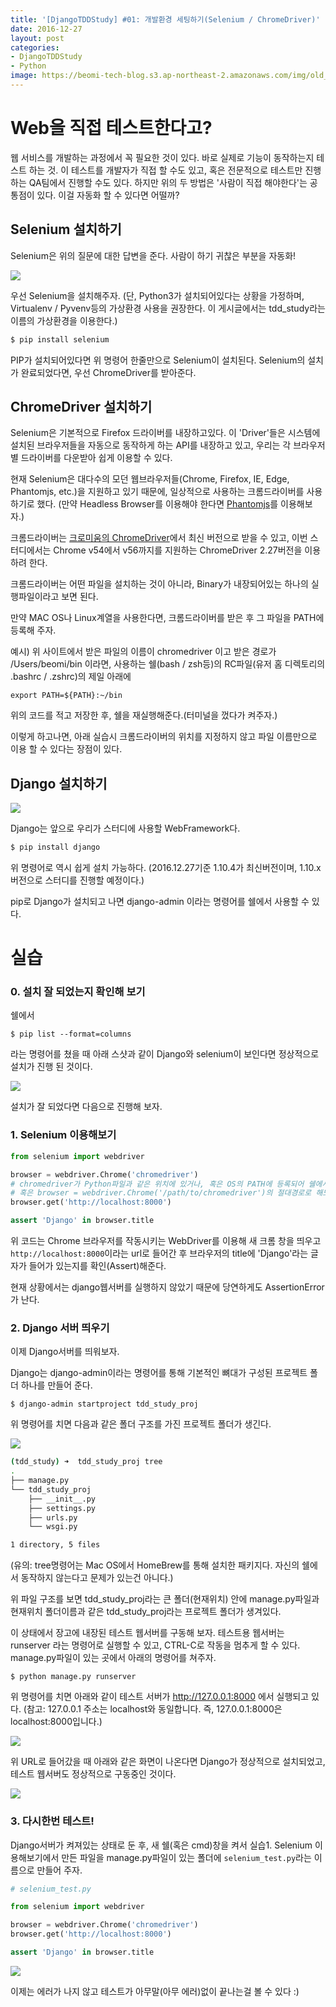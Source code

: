 ```yaml
---
title: '[DjangoTDDStudy] #01: 개발환경 세팅하기(Selenium / ChromeDriver)'
date: 2016-12-27
layout: post
categories:
- DjangoTDDStudy
- Python
image: https://beomi-tech-blog.s3.ap-northeast-2.amazonaws.com/img/old_post/big-logo.png
---
```



# Web을 직접 테스트한다고?

웹 서비스를 개발하는 과정에서 꼭 필요한 것이 있다. 바로 실제로 기능이 동작하는지 테스트 하는 것.
이 테스트를 개발자가 직접 할 수도 있고, 혹은 전문적으로 테스트만 진행하는 QA팀에서 진행할 수도 있다.
하지만 위의 두 방법은 '사람이 직접 해야한다'는 공통점이 있다. 이걸 자동화 할 수 있다면 어떨까?

## Selenium 설치하기

Selenium은 위의 질문에 대한 답변을 준다. 사람이 하기 귀찮은 부분을 자동화!

![]({{site.static_url}}/img/dropbox/2016-12-27%2001.19.12.png)

우선 Selenium을 설치해주자.
(단, Python3가 설치되어있다는 상황을 가정하며, Virtualenv / Pyvenv등의 가상환경 사용을 권장한다. 이 게시글에서는 tdd_study라는 이름의 가상환경을 이용한다.)

```sh
$ pip install selenium
```

PIP가 설치되어있다면 위 명령어 한줄만으로 Selenium이 설치된다.
Selenium의 설치가 완료되었다면, 우선 ChromeDriver를 받아준다.

## ChromeDriver 설치하기

Selenium은 기본적으로 Firefox 드라이버를 내장하고있다. 이 'Driver'들은 시스템에 설치된 브라우저들을 자동으로 동작하게 하는 API를 내장하고 있고, 우리는 각 브라우저별 드라이버를 다운받아 쉽게 이용할 수 있다.

현재 Selenium은 대다수의 모던 웹브라우저들(Chrome, Firefox, IE, Edge, Phantomjs, etc.)을 지원하고 있기 때문에, 일상적으로 사용하는 크롬드라이버를 사용하기로 했다.
(만약 Headless Browser를 이용해야 한다면 [Phantomjs](http://phantomjs.org/)를 이용해보자.)

크롬드라이버는 [크로미움의 ChromeDriver](https://sites.google.com/a/chromium.org/chromedriver/downloads)에서 최신 버전으로 받을 수 있고, 이번 스터디에서는 Chrome v54에서 v56까지를 지원하는 ChromeDriver 2.27버전을 이용하려 한다.

크롬드라이버는 어떤 파일을 설치하는 것이 아니라, Binary가 내장되어있는 하나의 실행파일이라고 보면 된다.

만약 MAC OS나 Linux계열을 사용한다면, 크롬드라이버를 받은 후 그 파일을 PATH에 등록해 주자.

예시)
위 사이트에서 받은 파일의 이름이 chromedriver 이고 받은 경로가 
/Users/beomi/bin 이라면,
사용하는 쉘(bash / zsh등)의 RC파일(유저 홈 디렉토리의 .bashrc / .zshrc)의 제일 아래에

```
export PATH=${PATH}:~/bin
```

위의 코드를 적고 저장한 후, 쉘을 재실행해준다.(터미널을 껐다가 켜주자.)

이렇게 하고나면, 아래 실습시 크롬드라이버의 위치를 지정하지 않고 파일 이름만으로 이용 할 수 있다는 장점이 있다.

## Django 설치하기

![]({{site.static_url}}/img/dropbox/2016-12-27%2001.20.45.png)

Django는 앞으로 우리가 스터디에 사용할 WebFramework다.

```sh
$ pip install django
```

위 명령어로 역시 쉽게 설치 가능하다.
(2016.12.27기준 1.10.4가 최신버전이며, 1.10.x버전으로 스터디를 진행할 예정이다.)

pip로 Django가 설치되고 나면 django-admin 이라는 명령어를 쉘에서 사용할 수 있다.

# 실습

### 0. 설치 잘 되었는지 확인해 보기

쉘에서

```
$ pip list --format=columns
```

라는 명령어를 쳤을 때 아래 스샷과 같이 Django와 selenium이 보인다면 정상적으로 설치가 진행 된 것이다.

![]({{site.static_url}}/img/dropbox/2016-12-27%2001.22.02.png)

설치가 잘 되었다면 다음으로 진행해 보자.

### 1. Selenium 이용해보기

```py
from selenium import webdriver

browser = webdriver.Chrome('chromedriver')
# chromedriver가 Python파일과 같은 위치에 있거나, 혹은 OS의 PATH에 등록되어 쉘에서 실행 가능한 경우 위와같이 한다.
# 혹은 browser = webdriver.Chrome('/path/to/chromedriver')의 절대경로로 해도 된다.
browser.get('http://localhost:8000')

assert 'Django' in browser.title
```

위 코드는 Chrome 브라우저를 작동시키는 WebDriver를 이용해 새 크롬 창을 띄우고 `http://localhost:8000`이라는 url로 들어간 후 브라우저의 title에 'Django'라는 글자가 들어가 있는지를 확인(Assert)해준다.

현재 상황에서는 django웹서버를 실행하지 않았기 때문에 당연하게도 AssertionError가 난다.

### 2. Django 서버 띄우기

이제 Django서버를 띄워보자. 

Django는 django-admin이라는 명령어를 통해 기본적인 뼈대가 구성된 프로젝트 폴더 하나를 만들어 준다.

```
$ django-admin startproject tdd_study_proj
```

위 명령어를 치면 다음과 같은 폴더 구조를 가진 프로젝트 폴더가 생긴다.

![]({{site.static_url}}/img/dropbox/2016-12-27%2001.25.13.png)

```sh
(tdd_study) ➜  tdd_study_proj tree
.
├── manage.py
└── tdd_study_proj
    ├── __init__.py
    ├── settings.py
    ├── urls.py
    └── wsgi.py

1 directory, 5 files
```

(유의: tree명령어는 Mac OS에서 HomeBrew를 통해 설치한 패키지다. 자신의 쉘에서 동작하지 않는다고 문제가 있는건 아니다.)

위 파일 구조를 보면 tdd_study_proj라는 큰 폴더(현재위치) 안에 manage.py파일과 현재위치 폴더이름과 같은 tdd_study_proj라는 프로젝트 폴더가 생겨있다.

이 상태에서 장고에 내장된 테스트 웹서버를 구동해 보자. 테스트용 웹서버는 runserver 라는 명령어로 실행할 수 있고, CTRL-C로 작동을 멈추게 할 수 있다.
manage.py파일이 있는 곳에서 아래의 명령어를 쳐주자.

```
$ python manage.py runserver
```

위 명령어를 치면 아래와 같이 테스트 서버가 http://127.0.0.1:8000 에서 실행되고 있다.
(참고: 127.0.0.1 주소는 localhost와 동일합니다. 즉, 127.0.0.1:8000은 localhost:8000입니다.)

![]({{site.static_url}}/img/dropbox/2016-12-27%2001.34.26.png)

위 URL로 들어갔을 때 아래와 같은 화면이 나온다면 Django가 정상적으로 설치되었고, 테스트 웹서버도 정상적으로 구동중인 것이다.

![]({{site.static_url}}/img/dropbox/2016-12-27%2001.36.09.png)

### 3. 다시한번 테스트!

Django서버가 켜져있는 상태로 둔 후, 새 쉘(혹은 cmd)창을 켜서 실습1. Selenium 이용해보기에서 만든 파일을 manage.py파일이 있는 폴더에 `selenium_test.py`라는 이름으로 만들어 주자.

```py
# selenium_test.py

from selenium import webdriver

browser = webdriver.Chrome('chromedriver')
browser.get('http://localhost:8000')

assert 'Django' in browser.title
``` 

![]({{site.static_url}}/img/dropbox/2016-12-27%2001.45.10.png)

이제는 에러가 나지 않고 테스트가 아무말(아무 에러)없이 끝나는걸 볼 수 있다 :)
